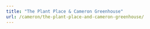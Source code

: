 ```yaml
---
title: "The Plant Place & Cameron Greenhouse"
url: /cameron/the-plant-place-and-cameron-greenhouse/
---
```


